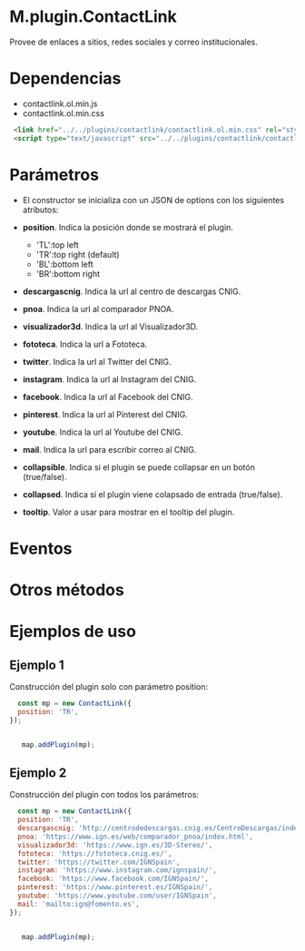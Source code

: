 # M.plugin.ContactLink

Provee de enlaces a sitios, redes sociales y correo institucionales.

# Dependencias

- contactlink.ol.min.js
- contactlink.ol.min.css


```html
 <link href="../../plugins/contactlink/contactlink.ol.min.css" rel="stylesheet" />
 <script type="text/javascript" src="../../plugins/contactlink/contactlink.ol.min.js"></script>
```

# Parámetros

- El constructor se inicializa con un JSON de options con los siguientes atributos:

- **position**. Indica la posición donde se mostrará el plugin.
  - 'TL':top left
  - 'TR':top right (default)
  - 'BL':bottom left
  - 'BR':bottom right
- **descargascnig**. Indica la url al centro de descargas CNIG. 
- **pnoa**. Indica la url al comparador PNOA.
- **visualizador3d**. Indica la url al Visualizador3D.
- **fototeca**. Indica la url a Fototeca.
- **twitter**. Indica la url al Twitter del CNIG.
- **instagram**. Indica la url al Instagram del CNIG.
- **facebook**. Indica la url al Facebook del CNIG.
- **pinterest**. Indica la url al Pinterest del CNIG.
- **youtube**. Indica la url al Youtube del CNIG.
- **mail**. Indica la url para escribir correo al CNIG.
- **collapsible**. Indica si el plugin se puede collapsar en un botón (true/false).
- **collapsed**. Indica si el plugin viene colapsado de entrada (true/false).
- **tooltip**. Valor a usar para mostrar en el tooltip del plugin.

# Eventos

# Otros métodos

# Ejemplos de uso

## Ejemplo 1
Construcción del plugin solo con parámetro position:

```javascript
  const mp = new ContactLink({
  position: 'TR',  
});


   map.addPlugin(mp);
```

## Ejemplo 2
Construcción del plugin con todos los parámetros:

```javascript
  const mp = new ContactLink({
  position: 'TR', 
  descargascnig: 'http://centrodedescargas.cnig.es/CentroDescargas/index.jsp',
  pnoa: 'https://www.ign.es/web/comparador_pnoa/index.html',
  visualizador3d: 'https://www.ign.es/3D-Stereo/',
  fototeca: 'https://fototeca.cnig.es/',
  twitter: 'https://twitter.com/IGNSpain',
  instagram: 'https://www.instagram.com/ignspain/',
  facebook: 'https://www.facebook.com/IGNSpain/',
  pinterest: 'https://www.pinterest.es/IGNSpain/',
  youtube: 'https://www.youtube.com/user/IGNSpain',
  mail: 'mailto:ign@fomento.es', 
});


   map.addPlugin(mp);
```
